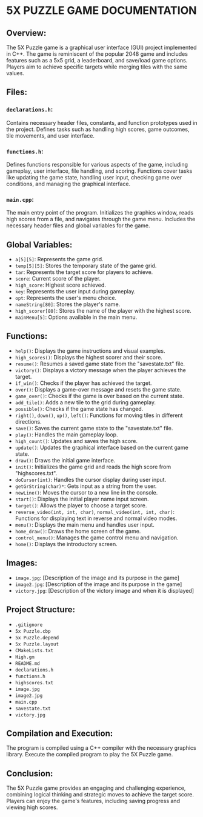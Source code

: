 # 5X PUZZLE GAME DOCUMENTATION

## Overview:
The 5X Puzzle game is a graphical user interface (GUI) project implemented in C++. The game is reminiscent of the popular 2048 game and includes features such as a 5x5 grid, a leaderboard, and save/load game options. Players aim to achieve specific targets while merging tiles with the same values.

## Files:
### `declarations.h`:
Contains necessary header files, constants, and function prototypes used in the project.
Defines tasks such as handling high scores, game outcomes, tile movements, and user interface.

### `functions.h`:
Defines functions responsible for various aspects of the game, including gameplay, user interface, file handling, and scoring.
Functions cover tasks like updating the game state, handling user input, checking game over conditions, and managing the graphical interface.

### `main.cpp`:
The main entry point of the program.
Initializes the graphics window, reads high scores from a file, and navigates through the game menu.
Includes the necessary header files and global variables for the game.

## Global Variables:
- `a[5][5]`: Represents the game grid.
- `temp[5][5]`: Stores the temporary state of the game grid.
- `tar`: Represents the target score for players to achieve.
- `score`: Current score of the player.
- `high_score`: Highest score achieved.
- `key`: Represents the user input during gameplay.
- `opt`: Represents the user's menu choice.
- `nameString[80]`: Stores the player's name.
- `high_scorer[80]`: Stores the name of the player with the highest score.
- `mainMenu[5]`: Options available in the main menu.

## Functions:
- `help()`: Displays the game instructions and visual examples.
- `high_scores()`: Displays the highest scorer and their score.
- `resume()`: Resumes a saved game state from the "savestate.txt" file.
- `victory()`: Displays a victory message when the player achieves the target.
- `if_win()`: Checks if the player has achieved the target.
- `over()`: Displays a game-over message and resets the game state.
- `game_over()`: Checks if the game is over based on the current state.
- `add_tile()`: Adds a new tile to the grid during gameplay.
- `possible()`: Checks if the game state has changed.
- `right()`, `down()`, `up()`, `left()`: Functions for moving tiles in different directions.
- `save()`: Saves the current game state to the "savestate.txt" file.
- `play()`: Handles the main gameplay loop.
- `high_count()`: Updates and saves the high score.
- `update()`: Updates the graphical interface based on the current game state.
- `draw()`: Draws the initial game interface.
- `init()`: Initializes the game grid and reads the high score from "highscores.txt".
- `doCursor(int)`: Handles the cursor display during user input.
- `getGrString(char)*`: Gets input as a string from the user.
- `newLine()`: Moves the cursor to a new line in the console.
- `start()`: Displays the initial player name input screen.
- `target()`: Allows the player to choose a target score.
- `reverse_video(int, int, char)`, `normal_video(int, int, char)`: Functions for displaying text in reverse and normal video modes.
- `menu()`: Displays the main menu and handles user input.
- `home_draw()`: Draws the home screen of the game.
- `control_menu()`: Manages the game control menu and navigation.
- `home()`: Displays the introductory screen.

## Images:
- `image.jpg`: [Description of the image and its purpose in the game]
- `image2.jpg`: [Description of the image and its purpose in the game]
- `victory.jpg`: [Description of the victory image and when it is displayed]

## Project Structure:
- `.gitignore`
- `5x Puzzle.cbp`
- `5x Puzzle.depend`
- `5x Puzzle.layout`
- `CMakeLists.txt`
- `High.gm`
- `README.md`
- `declarations.h`
- `functions.h`
- `highscores.txt`
- `image.jpg`
- `image2.jpg`
- `main.cpp`
- `savestate.txt`
- `victory.jpg`

## Compilation and Execution:
The program is compiled using a C++ compiler with the necessary graphics library.
Execute the compiled program to play the 5X Puzzle game.



## Conclusion:
The 5X Puzzle game provides an engaging and challenging experience, combining logical thinking and strategic moves to achieve the target score. Players can enjoy the game's features, including saving progress and viewing high scores.

